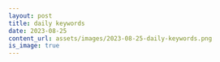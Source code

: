 ```yaml
---
layout: post
title: daily keywords
date: 2023-08-25
content_url: assets/images/2023-08-25-daily-keywords.png
is_image: true
---
```

